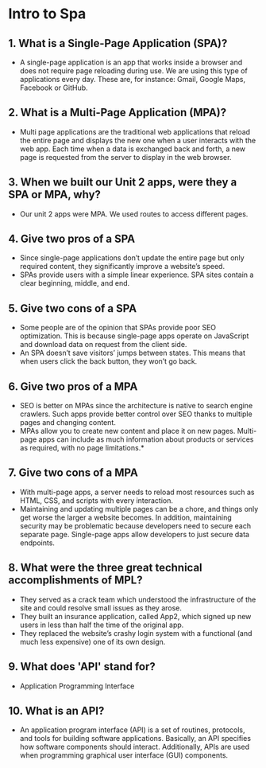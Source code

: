 # Intro to Spa

##    1. What is a Single-Page Application (SPA)?
* A single-page application is an app that works inside a browser and does not require page reloading during use. We are using this type of applications every day. These are, for instance: Gmail, Google Maps, Facebook or GitHub.

##    2. What is a Multi-Page Application (MPA)?
* Multi page applications are the traditional web applications that reload the entire page and displays the new one when a user interacts with the web app. Each time when a data is exchanged back and forth, a new page is requested from the server to display in the web browser.

##    3. When we built our Unit 2 apps, were they a SPA or MPA, why?
* Our unit 2 apps were MPA. We used routes to access different pages.

##    4. Give two pros of a SPA
* Since single-page applications don’t update the entire page but only required content, they significantly improve a website’s speed.
* SPAs provide users with a simple linear experience. SPA sites contain a clear beginning, middle, and end.

##    5. Give two cons of a SPA
* Some people are of the opinion that SPAs provide poor SEO optimization. This is because single-page apps operate on JavaScript and download data on request from the client side.
* An SPA doesn’t save visitors’ jumps between states. This means that when users click the back button, they won’t go back.

##    6. Give two pros of a MPA
* SEO is better on MPAs since the architecture is native to search engine crawlers. Such apps provide better control over SEO thanks to multiple pages and changing content.
* MPAs allow you to create new content and place it on new pages. Multi-page apps can include as much information about products or services as required, with no page limitations.*

##    7. Give two cons of a MPA
* With multi-page apps, a server needs to reload most resources such as HTML, CSS, and scripts with every interaction.
* Maintaining and updating multiple pages can be a chore, and things only get worse the larger a website becomes. In addition, maintaining security may be problematic because developers need to secure each separate page. Single-page apps allow developers to just secure data endpoints.

##    8. What were the three great technical accomplishments of MPL?
* They served as a crack team which understood the infrastructure of the site and could resolve small issues as they arose.
* They built an insurance application, called App2, which signed up new users in less than half the time of the original app.
* They replaced the website’s crashy login system with a functional (and much less expensive) one of its own design.

##    9. What does 'API' stand for?
* Application Programming Interface

##    10. What is an API?
* An application program interface (API) is a set of routines, protocols, and tools for building software applications. Basically, an API specifies how software components should interact. Additionally, APIs are used when programming graphical user interface (GUI) components.
